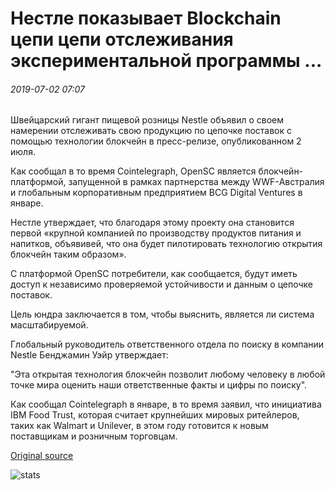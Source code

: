 # Нестле показывает Blockchain цепи цепи отслеживания экспериментальной программы ...

###### 2019-07-02 07:07

Швейцарский гигант пищевой розницы Nestlе объявил о своем намерении отслеживать свою продукцию по цепочке поставок с помощью технологии блокчейн в пресс-релизе, опубликованном 2 июля.

Как сообщал в то время Cointelegraph, OpenSC является блокчейн-платформой, запущенной в рамках партнерства между WWF-Австралия и глобальным корпоративным предприятием BCG Digital Ventures в январе.

Нестле утверждает, что благодаря этому проекту она становится первой «крупной компанией по производству продуктов питания и напитков, объявивей, что она будет пилотировать технологию открытия блокчейн таким образом».

С платформой OpenSC потребители, как сообщается, будут иметь доступ к независимо проверяемой устойчивости и данным о цепочке поставок.

Цель юндра заключается в том, чтобы выяснить, является ли система масштабируемой.

Глобальный руководитель ответственного отдела по поиску в компании Nestlе Бенджамин Уэйр утверждает:

"Эта открытая технология блокчейн позволит любому человеку в любой точке мира оценить наши ответственные факты и цифры по поиску".

Как сообщал Cointelegraph в январе, в то время заявил, что инициатива IBM Food Trust, которая считает крупнейших мировых ритейлеров, таких как Walmart и Unilever, в этом году готовится к новым поставщикам и розничным торговцам.

[Original source](https://cointelegraph.com/news/nestle-reveals-blockchain-supply-chain-tracking-pilot-program)

![stats](https://c.statcounter.com/11760860/0/a89fa40b/1/ "stats")